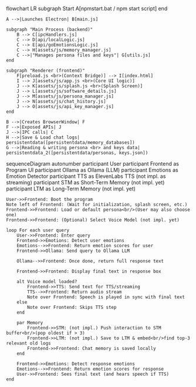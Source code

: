 flowchart LR
    subgraph Start
        A[npmstart.bat / npm start script]
    end

    A -->|Launches Electron| B[main.js]

    subgraph "Main Process (backend)"
        B --> C[ipcHandlers.js]
        C --> D[api/localLogic.js]
        C --> E[api/goEmotionsLogic.js]
        C --> H[assets/js/memory_manager.js]
        C -->|"Manages persona files and keys"| G[utils.js]
    end

    subgraph "Renderer (frontend)"
        F[preload.js <br>(Context Bridge)] --> I[index.html]
        I --> J[assets/js/app.js <br>(Core UI logic)]
        J --> K[assets/js/splash.js <br>(Splash Screen)]
        J --> L[assets/js/software_details.js]
        J --> M[assets/js/persona_manager.js]
        J --> N[assets/js/chat_history.js]
        J --> O[assets/js/api_key_manager.js]
    end

    B -->|Creates BrowserWindow| F
    F -->|Exposed APIs| J
    J -->|IPC calls| C
    H -->|Save & Load chat logs| persistentdata([persistentdata/memory_databases])
    G -->|Reading & writing persona <br> and keys data| persistentdata_2([persistentdata/personas, keys.json])

sequenceDiagram
    autonumber
    participant User
    participant Frontend as Program UI
    participant Ollama as Ollama (LLM)
    participant Emotions as Emotion Detector
    participant TTS as ElevenLabs TTS (not impl. as streaming)
    participant STM as Short-Term Memory (not impl. yet)
    participant LTM as Long-Term Memory (not impl. yet)

    User->>Frontend: Boot the program
    Note left of Frontend: (Wait for initialization, splash screen, etc.)
    Frontend->>Frontend: Load or default persona<br/>(User may also choose one)
    Frontend->>Frontend: (Optional) Select Voice Model (not impl. yet)

    loop For each user query
        User->>Frontend: Enter query
        Frontend->>Emotions: Detect user emotions
        Emotions-->>Frontend: Return emotion scores for user
        Frontend->>Ollama: Send query to Ollama LLM

        Ollama-->>Frontend: Once done, return full response text

        Frontend->>Frontend: Display final text in response box

        alt Voice model loaded?
            Frontend->>TTS: Send text for TTS/streaming
            TTS-->>Frontend: Return audio stream
            Note over Frontend: Speech is played in sync with final text
        else
            Note over Frontend: Skips TTS step
        end

        par Memory
            Frontend->>STM: (not impl.) Push interaction to STM buffer<br/>(pop oldest if > 3)
            Frontend->>LTM: (not impl.) Save to LTM & embed<br/>find top-3 relevant old logs
            Frontend->>Frontend: Chat memory is saved locally
        end

        Frontend->>Emotions: Detect response emotions
        Emotions-->>Frontend: Return emotion scores for response
        User->>Frontend: Sees final text (and hears speech if TTS)
    end
